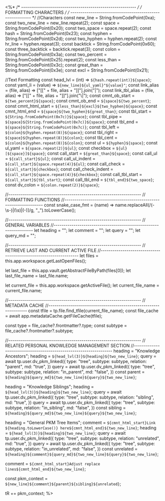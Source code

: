 <%*
/* ---------------------------------------------------------- */
/*                    FORMATTING CHARACTERS                   */
/* ---------------------------------------------------------- */
//Characters
const new_line = String.fromCodePoint(0xa);
const two_new_line = new_line.repeat(2);
const space = String.fromCodePoint(0x20);
const two_space = space.repeat(2);
const hash = String.fromCodePoint(0x23);
const hyphen = String.fromCodePoint(0x2d);
const two_hyphen = hyphen.repeat(2);
const hr_line = hyphen.repeat(3);
const backtick = String.fromCodePoint(0x60);
const three_backtick = backtick.repeat(3);
const colon = String.fromCodePoint(0x3a);
const two_percent = String.fromCodePoint(0x25).repeat(2);
const less_than = String.fromCodePoint(0x3c);
const great_than = String.fromCodePoint(0x3e);
const excl = String.fromCodePoint(0x21);

//Text Formatting
const head_lvl = (int) => `${hash.repeat(int)}${space}`;
const yaml_li = (value) => `${new_line}${ul_yaml}"${value}"`;
const link_alias = (file, alias) => ["[[" + file, alias + "]]"].join("|");
const link_tbl_alias = (file, alias) => ["[[" + file, alias + "]]"].join("\\|");
const cmnt_ob_start = `${two_percent}${space}`;
const cmnt_ob_end = `${space}${two_percent}`;
const cmnt_html_start = `${less_than}${excl}${two_hyphen}${space}`;
const cmnt_html_end = `${space}${two_hyphen}${great_than}`;
const tbl_start = `${String.fromCodePoint(0x7c)}${space}`;
const tbl_pipe = `${space}${String.fromCodePoint(0x7c)}${space}`;
const tbl_end = `${space}${String.fromCodePoint(0x7c)}`;
const tbl_left = `${colon}${hyphen.repeat(8)}${space}`;
const tbl_right = `${space}${hyphen.repeat(8)}${colon}`;
const tbl_cent = `${colon}${hyphen.repeat(8)}${colon}`;
const ul = `${hyphen}${space}`;
const ul_yaml = `${space.repeat(2)}${ul}`;
const checkbox = `${ul}[${space}]${space}`;
const call_start = `${great_than}${space}`;
const call_ul = `${call_start}${ul}`;
const call_ul_indent = `${call_start}${space.repeat(4)}${ul}`;
const call_check = `${call_start}${checkbox}`;
const call_check_indent = `${call_start}${space.repeat(4)}${checkbox}`;
const call_tbl_start = `${call_start}${tbl_start}`;
const call_tbl_end = `${tbl_end}${two_space}`;
const dv_colon = `${colon.repeat(2)}${space}`;

//-------------------------------------------------------------------
// FORMATTING FUNCTIONS
//-------------------------------------------------------------------
const snake_case_fmt = (name) =>
  name.replaceAll(/(\-\s\-)|(\s)|(\-)]/g, "_").toLowerCase();

//-------------------------------------------------------------------
// GENERAL VARIABLES
//-------------------------------------------------------------------
let heading = "";
let comment = "";
let query = "";
let query_md = "";

//-------------------------------------------------------------------
// RETRIEVE LAST AND CURRENT ACTIVE FILE
//-------------------------------------------------------------------
let files = this.app.workspace.getLastOpenFiles();

let last_file = this.app.vault.getAbstractFileByPath(files[0]);
let last_file_name = last_file.name;

let current_file = this.app.workspace.getActiveFile();
let current_file_name = current_file.name;

//-------------------------------------------------------------------
// METADATA CACHE
//-------------------------------------------------------------------
const tfile = tp.file.find_tfile(current_file_name);
const file_cache = await app.metadataCache.getFileCache(tfile);

const type = file_cache?.frontmatter?.type;
const subtype = file_cache?.frontmatter?.subtype;

//-------------------------------------------------------------------
// RELATED PERSONAL KNOWLEDGE MANAGEMENT SECTION
//-------------------------------------------------------------------
heading = "Knowledge Ancestors";
heading = `${head_lvl(3)}${heading}${two_new_line}`;
query = await tp.user.dv_pkm_linked({
  type: "tree",
  subtype: subtype,
  relation: "parent",
  md: "true",
})
query = await tp.user.dv_pkm_linked({
  type: "tree",
  subtype: subtype,
  relation: "in_parent",
  md: "false",
})
const parent = `${heading}${query_md}${two_new_line}${query}${two_new_line}`;

heading = "Knowledge Siblings";
heading = `${head_lvl(3)}${heading}${two_new_line}`;
query = await tp.user.dv_pkm_linked({
  type: "tree",
  subtype: subtype,
  relation: "sibling",
  md: "true",
})
query = await tp.user.dv_pkm_linked({
  type: "tree",
  subtype: subtype,
  relation: "in_sibling",
  md: "false",
})
const sibling = `${heading}${query_md}${two_new_line}${query}${two_new_line}`;

heading = "General PKM Tree Items";
comment = `${cmnt_html_start}Link ${heading.toLowerCase()} here${cmnt_html_end}${two_new_line}`;
heading = `${head_lvl(3)}${heading}${two_new_line}`;
query = await tp.user.dv_pkm_linked({
  type: "tree",
  subtype: subtype,
  relation: "unrelated",
  md: "true",
})
query = await tp.user.dv_pkm_linked({
  type: "tree",
  subtype: subtype,
  relation: "in_unrelated",
  md: "false",
})
const unrelated = `${heading}${comment}${query_md}${two_new_line}${query}${two_new_line}`;

comment = `${cmnt_html_start}Adjust replace lines${cmnt_html_end}${two_new_line}`;

const pkm_context = `${new_line}${comment}${parent}${sibling}${unrelated}`;

tR += pkm_context;
%>